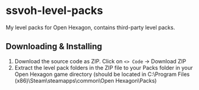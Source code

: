 # ssvoh-level-packs
My level packs for Open Hexagon, contains third-party level packs.

## Downloading & Installing

1. Download the source code as ZIP. Click on `<> Code` -> Download ZIP
2. Extract the level pack folders in the ZIP file to your Packs folder in your Open Hexagon game directory (should be located in C:\Program Files (x86)\Steam\steamapps\common\Open Hexagon\Packs\)
